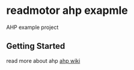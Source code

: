 # readmotor ahp exapmle

AHP example project

## Getting Started

read more about ahp [ahp wiki](https://en.wikipedia.org/wiki/Analytic_hierarchy_process)
